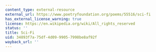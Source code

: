```yaml
---
content_type: external-resource
external_url: https://www.poetryfoundation.org/poems/55516/sci-fi
has_external_license_warning: true
license: https://en.wikipedia.org/wiki/All_rights_reserved
status: ''
title: Sci-Fi
uid: 34893f7a-75df-4d09-9905-7998be8af92f
wayback_url: ''
---
```

